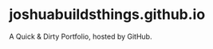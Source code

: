 joshuabuildsthings.github.io
============================

A Quick &amp; Dirty Portfolio, hosted by GitHub.

